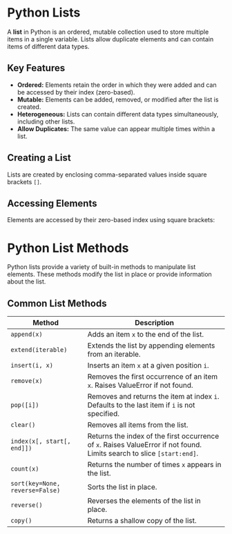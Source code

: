 # Python Lists

A **list** in Python is an ordered, mutable collection used to store multiple items in a single variable. Lists allow duplicate elements and can contain items of different data types.

## Key Features

- **Ordered:** Elements retain the order in which they were added and can be accessed by their index (zero-based).
- **Mutable:** Elements can be added, removed, or modified after the list is created.
- **Heterogeneous:** Lists can contain different data types simultaneously, including other lists.
- **Allow Duplicates:** The same value can appear multiple times within a list.

## Creating a List

Lists are created by enclosing comma-separated values inside square brackets `[]`.


## Accessing Elements

Elements are accessed by their zero-based index using square brackets:

# Python List Methods

Python lists provide a variety of built-in methods to manipulate list elements. These methods modify the list in place or provide information about the list.

## Common List Methods

| Method           | Description                                                       |
|------------------|-------------------------------------------------------------------|
| `append(x)`      | Adds an item `x` to the end of the list.                         |
| `extend(iterable)`| Extends the list by appending elements from an iterable.        |
| `insert(i, x)`   | Inserts an item `x` at a given position `i`.                     |
| `remove(x)`      | Removes the first occurrence of an item `x`. Raises ValueError if not found. |
| `pop([i])`       | Removes and returns the item at index `i`. Defaults to the last item if `i` is not specified. |
| `clear()`        | Removes all items from the list.                                 |
| `index(x[, start[, end]])` | Returns the index of the first occurrence of `x`. Raises ValueError if not found. Limits search to slice `[start:end]`. |
| `count(x)`       | Returns the number of times `x` appears in the list.            |
| `sort(key=None, reverse=False)` | Sorts the list in place.                                         |
| `reverse()`      | Reverses the elements of the list in place.                      |
| `copy()`         | Returns a shallow copy of the list.                              |



